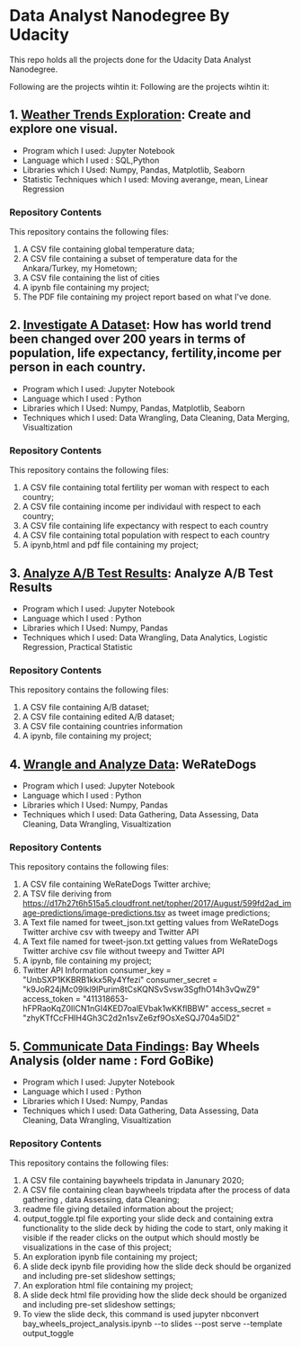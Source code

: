 # Data Analyst Nanodegree By Udacity
This repo holds all the projects done for the Udacity Data Analyst Nanodegree.

Following are the projects wihtin it:
Following are the projects wihtin it:
## 1. [Weather Trends Exploration](https://github.com/Rapter1990/Udacity-Data-Analyst-Nanodegree/tree/master/P1_Explore_Weather_Trends): Create and explore one visual.
* Program which I used: Jupyter Notebook
* Language which I used : SQL,Python
* Libraries which I Used: Numpy, Pandas, Matplotlib, Seaborn
* Statistic Techniques which I used: Moving averange, mean, Linear Regression

### Repository Contents
This repository contains the following files:

1. A CSV file containing global temperature data;
2. A CSV file containing a subset of temperature data for the Ankara/Turkey, my Hometown;
3. A CSV file containing the list of cities
4. A ipynb file containing my project;
5. The PDF file containing my project report based on what I've done.

## 2. [Investigate A Dataset](https://github.com/Rapter1990/Udacity-Data-Analyst-Nanodegree/tree/master/P2_Investigate_A_Dataset): How has world trend been changed over 200 years in terms of population, life expectancy, fertility,income per person in each country.
* Program which I used: Jupyter Notebook
* Language which I used : Python
* Libraries which I Used: Numpy, Pandas, Matplotlib, Seaborn
* Techniques which I used: Data Wrangling, Data Cleaning, Data Merging, Visualtization  

### Repository Contents
This repository contains the following files:

1. A CSV file containing total fertility per woman with respect to each country;
2. A CSV file containing income per individaul with respect to each country;
3. A CSV file containing life expectancy with respect to each country
4. A CSV file containing total population with respect to each country
5. A ipynb,html and pdf file containing my project;

## 3. [Analyze A/B Test Results](https://github.com/Rapter1990/Udacity-Data-Analyst-Nanodegree/tree/master/P3_Analyze_AB_Test): Analyze A/B Test Results
* Program which I used: Jupyter Notebook
* Language which I used : Python
* Libraries which I Used: Numpy, Pandas
* Techniques which I used: Data Wrangling, Data Analytics, Logistic Regression, Practical Statistic

### Repository Contents
This repository contains the following files:

1. A CSV file containing A/B dataset;
2. A CSV file containing edited A/B dataset;
3. A CSV file containing countries information
4. A ipynb, file containing my project;


## 4. [Wrangle and Analyze Data](https://github.com/Rapter1990/Udacity-Data-Analyst-Nanodegree/tree/master/P4_Wrangle_And_Analyze_Data): WeRateDogs
* Program which I used: Jupyter Notebook
* Language which I used : Python
* Libraries which I Used: Numpy, Pandas
* Techniques which I used: Data Gathering, Data Assessing, Data Cleaning, Data Wrangling, Visualtization  

### Repository Contents
This repository contains the following files:

1. A CSV file containing WeRateDogs Twitter archive;
2. A TSV file deriving from https://d17h27t6h515a5.cloudfront.net/topher/2017/August/599fd2ad_image-predictions/image-predictions.tsv as tweet image predictions;
3. A Text file named for tweet_json.txt getting values from WeRateDogs Twitter archive csv with tweepy and Twitter API
4. A Text file named for tweet-json.txt getting values from WeRateDogs Twitter archive csv file without tweepy and Twitter API
5. A ipynb, file containing my project;
6. Twitter API Information
    consumer_key = "UnbSXP1KKBRB1kkx5Ry4Yfezi"
    consumer_secret = "k9JoR24jMc09Ikl9IPurim8tCsKQNSvSvsw3SgfhO14h3vQwZ9"
    access_token = "411318653-hFPRaoKqZ0IlCN1nGI4KED7oalEVbak1wKKflBBW"
    access_secret = "zhyKTfCcFHIH4Gh3C2d2n1svZe6zf9OsXeSQJ704a5lD2"
    
    
## 5. [Communicate Data Findings](https://github.com/Rapter1990/Udacity-Data-Analyst-Nanodegree/tree/master/P5_Communicate_Data_Findings): Bay Wheels Analysis (older name : Ford GoBike)
* Program which I used: Jupyter Notebook
* Language which I used : Python
* Libraries which I Used: Numpy, Pandas
* Techniques which I used: Data Gathering, Data Assessing, Data Cleaning, Data Wrangling, Visualtization

### Repository Contents
This repository contains the following files:

1. A CSV file containing baywheels tripdata in Janunary 2020;
2. A CSV file containing clean baywheels tripdata after the process of data gathering , data Assessing, data Cleaning;
3. readme file giving detailed information about the project;
4. output_toggle.tpl file exporting your slide deck and containing extra functionality to the slide deck by hiding the code to start, only making it visible if the reader clicks on the output which should mostly be visualizations in the case of this project;
5. An exploration ipynb file containing my project;
6. A slide deck ipynb file providing how the slide deck should be organized and including pre-set slideshow settings;
7. An exploration html file containing my project;
8. A slide deck html file providing how the slide deck should be organized and including pre-set slideshow settings;
9. To view the slide deck, this command is used
   jupyter nbconvert bay_wheels_project_analysis.ipynb --to slides --post serve --template output_toggle
